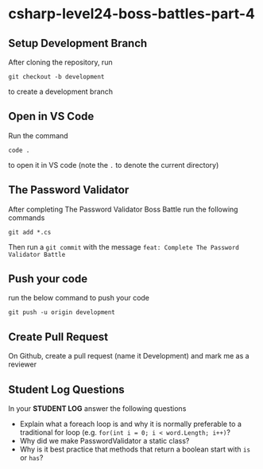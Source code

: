 # csharp-level24-boss-battles-part-4

## Setup Development Branch
After cloning the repository, run

```
git checkout -b development
```

to create a development branch

## Open in VS Code 

Run the command 

```
code .
```

to open it in VS code (note the `.` to denote the current directory)

## The Password Validator

After completing The Password Validator Boss Battle run the following commands

```
git add *.cs
```


Then run a `git commit` with the message `feat: Complete The Password Validator Battle`


## Push your code

run the below command to push your code

```
git push -u origin development
```

## Create Pull Request
On Github, create a pull request (name it Development) and mark me as a reviewer

## Student Log Questions

In your **STUDENT LOG** answer the following questions

- Explain what a foreach loop is and why it is normally preferable to a traditional for loop (e.g. `for(int i = 0; i < word.Length; i++)`?
- Why did we make PasswordValidator a static class?
- Why is it best practice that methods that return a boolean start with `is` or `has`?


